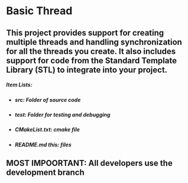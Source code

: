 
# Basic Thread





## This project provides support for creating multiple threads and handling synchronization for all the threads you create. It also includes support for code from the Standard Template Library (STL) to integrate into your project.







##### Item Lists:

* ##### src: Folder of source code
* ##### test: Folder for testing and debugging
* ##### CMakeList.txt: cmake file
* ##### README.md this: files









MOST IMPOORTANT:
All developers use the development branch
---


